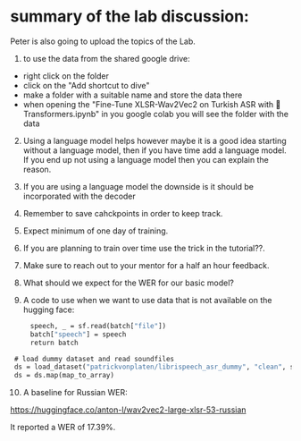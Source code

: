 # summary of the lab discussion:

Peter is also going to upload the topics of the Lab. 

1. to use the data from the shared google drive:
  - right click on the folder
  - click on the "Add shortcut to dive"
  - make a folder with a suitable name and store the data there
  - when opening the "Fine-Tune XLSR-Wav2Vec2 on Turkish ASR with 🤗 Transformers.ipynb" in you google colab you will see the folder with the data  
  
2. Using a language model helps however maybe it is a good idea starting without a language model, then if you have time add a language model. If you end up not using a language model then you can explain the reason.

3. If you are using a language model the downside is it should be incorporated with the decoder

4. Remember to save cahckpoints in order to keep track.

5. Expect minimum of one day of training.

6. If you are planning to train over time use the trick in the tutorial??.

7. Make sure to reach out to your mentor for a half an hour feedback.

8. What should we expect for the WER for our basic model?

9. A code to use when we want to use data that is not available on the hugging face:


```def map_to_array(batch):
     speech, _ = sf.read(batch["file"])
     batch["speech"] = speech
     return batch

 # load dummy dataset and read soundfiles
 ds = load_dataset("patrickvonplaten/librispeech_asr_dummy", "clean", split="validation")
 ds = ds.map(map_to_array)
```


10. A baseline for Russian WER:

https://huggingface.co/anton-l/wav2vec2-large-xlsr-53-russian

It reported a WER of 17.39%.

